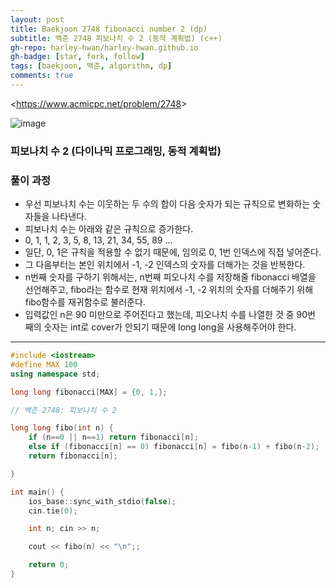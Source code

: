 ```yaml
---
layout: post
title: Baekjoon 2748 fibonacci number 2 (dp)
subtitle: 백준 2748 피보나치 수 2 (동적 계획법) (c++)
gh-repo: harley-hwan/harley-hwan.github.io
gh-badge: [star, fork, follow]
tags: [baekjoon, 백준, algorithm, dp]
comments: true
---
```


<<https://www.acmicpc.net/problem/2748>>

![image](https://user-images.githubusercontent.com/68185569/133781257-263004ba-099f-4af9-9e28-f7e781db7b50.png)


### 피보나치 수 2 (다이나믹 프로그래밍, 동적 계획법)



### 풀이 과정

+ 우선 피보나치 수는 이웃하는 두 수의 합이 다음 숫자가 되는 규칙으로 변화하는 숫자들을 나타낸다.
+ 피보나치 수는 아래와 같은 규칙으로 증가한다.
+ 0, 1, 1, 2, 3, 5, 8, 13, 21, 34, 55, 89 ...
+ 일단, 0, 1은 규칙을 적용할 수 없기 때문에, 임의로 0, 1번 인덱스에 직접 넣어준다.
+ 그 다음부터는 본인 위치에서 -1, -2 인덱스의 숫자를 더해가는 것을 반복한다.
+ n번째 숫자를 구하기 위해서는, n번째 피오나치 수를 저장해줄 fibonacci 배열을 선언해주고, fibo라는 함수로 현재 위치에서 -1, -2 위치의 숫자를 더해주기 위해 fibo함수를 재귀함수로 불러준다.
+ 입력값인 n은 90 미만으로 주어진다고 했는데, 피오나치 수를 나열한 것 중 90번 째의 숫자는 int로 cover가 안되기 때문에 long long을 사용해주어야 한다.

---


```c++
#include <iostream>
#define MAX 100
using namespace std;

long long fibonacci[MAX] = {0, 1,};

// 백준 2748: 피보나치 수 2

long long fibo(int n) {
    if (n==0 || n==1) return fibonacci[n];
    else if (fibonacci[n] == 0) fibonacci[n] = fibo(n-1) + fibo(n-2);
    return fibonacci[n];

}

int main() {
    ios_base::sync_with_stdio(false);
    cin.tie(0);

    int n; cin >> n;

    cout << fibo(n) << "\n";;

    return 0;
}
```
